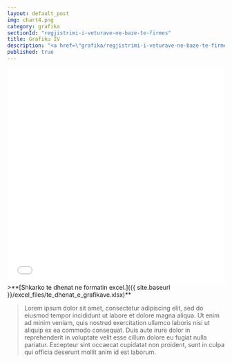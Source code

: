 ```yaml
---
layout: default_post
img: chart4.png
category: grafika
sectionId: "regjistrimi-i-veturave-ne-baze-te-firmes"
title: Grafiku IV
description: "<a href=\"grafika/regjistrimi-i-veturave-ne-baze-te-firmes.html\">Ky grafikon </a>paraqet regjistrimin e veturave ne baze te firmes.<br>Lorem ipsum dolor sit amet, consectetur adipiscing elit, sed do eiusmod tempor incididunt ut labore et dolore magna aliqua. Ut enim ad minim veniam, quis nostrud exercitation ullamco laboris nisi ut aliquip ex ea commodo consequat."
published: true
---
```





 
<iframe class="highcharts-iframe" src="//cloud.highcharts.com/embed/igixym" style="border: 0; width: 100%; height: 500px">&nbsp;</iframe>
>**[Shkarko te dhenat ne formatin excel.]({{ site.baseurl }}/excel_files/te_dhenat_e_grafikave.xlsx)**


> Lorem ipsum dolor sit amet, consectetur adipiscing elit, sed do eiusmod tempor incididunt ut labore et dolore magna aliqua. Ut enim ad minim veniam, quis nostrud exercitation ullamco laboris nisi ut aliquip ex ea commodo consequat. Duis aute irure dolor in reprehenderit in voluptate velit esse cillum dolore eu fugiat nulla pariatur. Excepteur sint occaecat cupidatat non proident, sunt in culpa qui officia deserunt mollit anim id est laborum.
